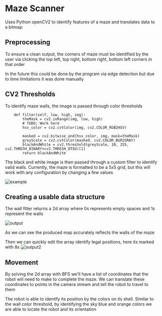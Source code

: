 # Maze Scanner
Uses Python openCV2 to identify features of a maze and translates data to a bitmap

## Preprocessing
To ensure a clean output, the corners of maze must be identified by the user via clicking the top left, top right, bottom right, bottom left corners in that order

In the future this could be done by the program via edge detection but due to time limitations it was done manually

## CV2 Thresholds 

To identify maze walls, the image is passed through color thresholds 
```
    def filter(self, low, high, img):
        theMask = cv2.inRange(img, low, high)
        # TODO: Work here
        hsv_color = cv2.cvtColor(img, cv2.COLOR_RGB2HSV)

        masked = cv2.bitwise_and(hsv_color, img, mask=theMask)
        greyScale = cv2.cvtColor(masked, cv2.COLOR_BGR2GRAY)
        blackAndWhite = cv2.threshold(greyScale, 10, 255, cv2.THRESH_BINARY+cv2.THRESH_OTSU)[1]
        return blackAndWhite
```
The black and white image is then passed through a custom filter to identify valid walls. Currently, the maze is formatted to be a 5x5 grid, but this will work with any configuration by changing a few values

![example](https://github.com/Furutania/Robotics-Maze-Scanner/assets/97645214/2a43fc3e-0a43-46e3-999a-e6adb3186609)

## Creating a usable data structure
The wall filter returns a 2d array where 0s represents empty spaces and 1s represent the walls

![output](https://github.com/Furutania/Robotics-Maze-Scanner/assets/97645214/6bd07461-89a8-4c89-ae66-97cbbf73e5b0)

As we can see the produced map accurately reflects the walls of the maze

Then we can quickly edit the array identify legal positions, here its marked with 8s
![output2](https://github.com/Furutania/Robotics-Maze-Scanner/assets/97645214/be619bed-3262-4f0b-82ad-c76c52614dcc)

## Movement
By solving the 2d array with BFS we'll have a list of coordinates that the robot will need to make to complete the maze. We can translate these coordinates to points in the camera stream and tell the robot to travel to them

The robot is able to identify its position by the colors on its shell. Similar to the wall color threshold, by identifying the sky blue and orange colors we are able to locate the robot and its orientation
